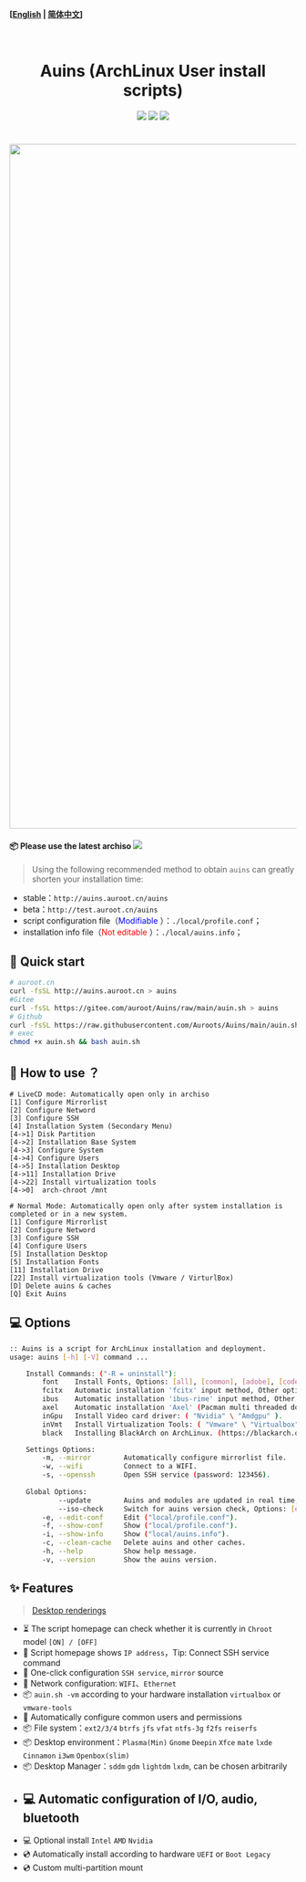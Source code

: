 **[[English](https://github.com/Auroots/Auins/blob/main/README_en.md) | [简体中文](https://github.com/Auroots/Auins/blob/main/README.md)]** 
<h1 align="center">
  <br>
  Auins (ArchLinux User install scripts)
  <br>
</h1>
<p align="center">
<img src="https://img.shields.io/badge/Bash-red?style=flat-square&logo=shell">
<img src="https://img.shields.io/badge/OS-ArchLinux-blue?style=flat-square&logo=arch-linux">
     <a href="https://jq.qq.com/?_wv=1027&k=yASMQyjM">
      <img src="https://img.shields.io/badge/QQ%E7%BE%A4 @auroot -346952836-success?style=flat-square&logo=appveyor">
  </a>
</p>
<h1 align="center">
  <a href="https://github.com/Auroots/Auins" alt="logo" ><img src="http://auins.auroot.cn/local/Auins.jpg" width="1200"/></a>
  <br>
</h1>
<h4>
📦 Please use the latest archiso
<a href="https://github.com/Auroots/Auins/blob/main/doc/update-zh.md">
    <img src="https://img.shields.io/badge/journal-%E6%9B%B4%E6%96%B0%E6%97%A5%E5%BF%97-brightgreen?style=flat-square&logo=appveyor">
</a>
</h4>

>   Using the following recommended method to obtain `auins` can greatly shorten your installation time:

- stable：`http://auins.auroot.cn/auins`
- beta：`http://test.auroot.cn/auins`
- script configuration file（<font color='blue'>Modifiable </font>）：```./local/profile.conf```；
- installation info file（<font color='red'>Not editable </font>）：```./local/auins.info```；

## 💾 Quick start

```bash
# auroot.cn 
curl -fsSL http://auins.auroot.cn > auins
#Gitee
curl -fsSL https://gitee.com/auroot/Auins/raw/main/auin.sh > auins
# Github
curl -fsSL https://raw.githubusercontent.com/Auroots/Auins/main/auin.sh > auins
# exec
chmod +x auin.sh && bash auin.sh
```

## :rocket:  How to use ？

```
# LiveCD mode: Automatically open only in archiso
[1] Configure Mirrorlist
[2] Configure Netword
[3] Configure SSH
[4] Installation System (Secondary Menu)
[4->1] Disk Partition
[4->2] Installation Base System
[4->3] Configure System
[4->4] Configure Users
[4->5] Installation Desktop
[4->11] Installation Drive
[4->22] Install virtualization tools
[4->0]  arch-chroot /mnt

# Normal Mode: Automatically open only after system installation is completed or in a new system.
[1] Configure Mirrorlist
[2] Configure Netword
[3] Configure SSH
[4] Configure Users
[5] Installation Desktop
[5] Installation Fonts
[11] Installation Drive
[22] Install virtualization tools (Vmware / VirturlBox) 
[D] Delete auins & caches  
[Q] Exit Auins 
```

## 💻 Options

```bash
:: Auins is a script for ArchLinux installation and deployment.
usage: auins [-h] [-V] command ...

    Install Commands: ("-R = uninstall"):
        font    Install Fonts, Options: [all], [common], [adobe], [code].
        fcitx   Automatic installation 'fcitx' input method, Other options: [-R].
        ibus    Automatic installation 'ibus-rime' input method, Other options: [-R].
        axel    Automatic installation 'Axel' (Pacman multi threaded download), Other options: [-R].
        inGpu   Install Video card driver: ( "Nvidia" \ "Amdgpu" ).
        inVmt   Install Virtualization Tools: ( "Vmware" \ "Virtualbox" ).
        black   Installing BlackArch on ArchLinux. (https://blackarch.org/strap.sh)

    Settings Options:
        -m, --mirror        Automatically configure mirrorlist file.
        -w, --wifi          Connect to a WIFI.
        -s, --openssh       Open SSH service (password: 123456).
             
    Global Options:
            --update        Auins and modules are updated in real time, Options: [enable], [disable].
            --iso-check     Switch for auins version check, Options: [enable], [disable].
        -e, --edit-conf     Edit ("local/profile.conf").
        -f, --show-conf     Show ("local/profile.conf").
        -i, --show-info     Show ("local/auins.info").
        -c, --clean-cache   Delete auins and other caches.
        -h, --help          Show help message.
        -v, --version       Show the auins version.
```



## :sparkles: Features

>    [Desktop renderings](https://gitee.com/auroot/Auins/blob/main/doc/Picture.md)

- ⏳  The script homepage can check whether it is currently in `Chroot` model `[ON] / [OFF]`
- 🔗  Script homepage shows `IP address`，Tip: Connect SSH service command
- 🔗  One-click configuration `SSH service`, `mirror` source
- 🔗  Network configuration: `WIFI`、`Ethernet`
- 📦  `auin.sh -vm`  according to your hardware installation `virtualbox` or `vmware-tools`
- 🙎  Automatically configure common users and permissions
- 📦  File system：`ext2/3/4`  `btrfs`  `jfs`  `vfat`  `ntfs-3g`  `f2fs`  `reiserfs`
- 📦  Desktop environment：`Plasma(Min)` `Gnome` `Deepin` `Xfce` `mate` `lxde` `Cinnamon` `i3wm` `Openbox(slim)` 
- 📦  Desktop Manager：`sddm` `gdm` `lightdm` `lxdm`, can be chosen arbitrarily
- ## 💻  Automatic configuration of I/O, audio, bluetooth
- 💻  Optional install `Intel` `AMD` `Nvidia`
- 💿  Automatically install according to hardware  `UEFI` or `Boot Legacy` 
- 💿  Custom multi-partition mount

 